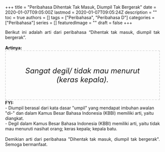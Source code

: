 +++
title = "Peribahasa Dihentak Tak Masuk, Diumpil Tak Bergerak"
date = 2020-01-07T09:05:00Z
lastmod = 2020-01-07T09:05:24Z
description = ""
toc = true
authors = []
tags = ["Peribahasa", "Peribahasa D"]
categories = ["Peribahasa"]
series = []
featuredImage = ""
draft = false
+++

<div dir="ltr" style="text-align: left;" trbidi="on"><div style="text-align: justify;">Berikut ini adalah arti dari peribahasa “Dihentak tak masuk, diumpil tak bergerak”.</div><br /><div style="text-align: justify;"><b>Artinya:</b></div><div style="border: 2px dashed #ddd; font-size: 24px; height: auto; margin: 0 auto; padding: 50px; text-align: center; width: auto;"><i>Sangat degil/ tidak mau menurut (keras kepala).</i></div><b>FYI:</b><br />- Diumpil berasal dari kata dasar "umpil" yang mendapat imbuhan awalan "di-" dan dalam Kamus Besar Bahasa Indonesia (KBBI) memiliki arti, yaitu diangkat.<br />- Degil dalam Kamus Besar Bahasa Indonesia (KBBI) memiliki arti, yaitu tidak mau menuruti nasihat orang; keras kepala; kepala batu.<br /><br /><div style="text-align: justify;">Demikian arti dari peribahasa "Dihentak tak masuk, diumpil tak bergerak". Semoga bermanfaat.</div></div>
